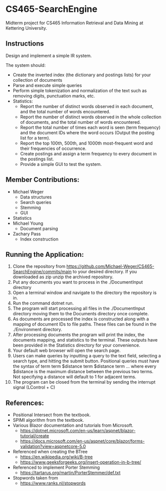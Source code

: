 # CS465-SearchEngine

Midterm project for CS465 Information Retrieval and Data Mining at Kettering University.

## Instructions
Design and implement a simple IR system.

The system should:
* Create the inverted index (the dictionary and postings lists) for your collection of documents
* Parse and execute simple queries
* Perform simple tokenization and normalization of the text such as removing digits, punctuation
marks, etc.
* Statistics:
  * Report the number of distinct words observed in each document, and the total number of
words encountered.
  * Report the number of distinct words observed in the whole collection of documents, and the
total number of words encountered.
  * Report the total number of times each word is seen (term frequency) and the document IDs
where the word occurs (Output the posting list for a term).
  * Report the top 100th, 500th, and 1000th most-frequent word and their frequencies of
occurrence.
  * Create postings and assign a term frequency to every document in the postings list.
  * Provide a simple GUI to test the system.

## Member Contributions:
  
  *	Michael Weger
    * Data structures
    * Search queries
    *	Stemming
    *	GUI
   *	Statistics
  *	Michael Young
    *	Document parsing
  *	Zachary Pass
    *	Index construction

## Running the Application:
  1.	Clone the repository from https://github.com/Michael-Weger/CS465-SearchEngine/commits/main to your desired directory. If you downloaded as zip unzip the archived repository.
  2.	Put any documents you want to process in the ./DocumentInput directory
  3.	Open a terminal window and navigate to the directory the repository is in.
  4.	Run the command dotnet run.
  5.	The program will start processing all files in the ./DocumentInput directory moving them to the Documents directory once complete.
  6.	As documents are processed the index is constructed along with a mapping of document IDs to file paths. These files can be found in the ./Environment directory.
  7.	After processing documents the program will print the index, the documents mapping, and statistics to the terminal. These outputs have been provided in the Statistics directory for your convenience.
  8.	Your default web browser will open the search page.
  9.	Users can make queries by inputting a query to the text field, selecting a search type, and hitting the submit button. Positional queries must have the syntax of term term \$distance term \$distance term … where every \$distance is the maximum distance between the previous two terms. Not specifying a distance will default to 1 for adjacent terms.
  10.	The program can be closed from the terminal by sending the interrupt signal (LControl + C)

## References:
  *	Positional Intersect from the textbook.
  *	SPIMI algorithm from the textbook.
  *	Various Blazor documentation and tutorials from Microsoft. 
    *	https://dotnet.microsoft.com/en-us/learn/aspnet/blazor-tutorial/create
    *	https://docs.microsoft.com/en-us/aspnet/core/blazor/forms-validation?view=aspnetcore-5.0
  *	Referenced when creating the BTree
    *	 https://en.wikipedia.org/wiki/B-tree
    *	https://www.geeksforgeeks.org/insert-operation-in-b-tree/
  *	Referenced to implement Porter Stemming
    *	https://tartarus.org/martin/PorterStemmer/def.txt
  *	Stopwords taken from 
    *	https://www.ranks.nl/stopwords
